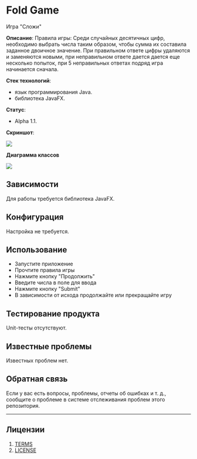 # Fold Game
Игра "Сложи"

**Описание**:  Правила игры: Среди случайных десятичных цифр, необходимо выбрать числа таким образом, чтобы сумма их составила заданное двоичное значение. При правильном ответе цифры удаляются и заменяются новыми, при неправильном ответе дается дается еще несколько попыток, при 5 неправильных ответах подряд игра начинается сначала.



**Стек технологий**:
  - язык программирования Java.
  - библиотека JavaFX.

**Статус**:
  - Alpha 1.1.

**Скриншот**: 

![](https://sun9-75.userapi.com/impg/H6Z_6-J4CNv2lfazPW2pSZ4LqGf2EUsVCYS_RQ/O_3Mei2WIJ4.jpg)

**Диаграмма классов**

![](https://sun9-5.userapi.com/impg/l9X5nYLrPX3Wsakb8ja8DJLtKnLeTkhKcMui7g/za584S0PZs4.jpg)

## Зависимости

Для работы требуется библиотека JavaFX.

## Конфигурация

Настройка не требуется.

## Использование

- Запустите приложение
- Прочтите правила игры
- Нажмите кнопку "Продолжить"
- Введите числа в поле для ввода
- Нажмите кнопку "Submit"
- В зависимости от исхода продолжайте или прекращайте игру

## Тестирование продукта

Unit-тесты отсутствуют.

## Известные проблемы

Известных проблем нет.

## Обратная связь

Если у вас есть вопросы, проблемы, отчеты об ошибках и т. д., сообщите о проблеме в системе отслеживания проблем этого репозитория.

----

## Лицензии
1. [TERMS](TERMS.md)
2. [LICENSE](LICENSE)
